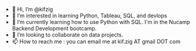- 👋 Hi, I’m @kifzig
- 👀 I’m interested in learning Python, Tableau, SQL, and devlops
- 🌱 I’m currently learning how to use Python with SQL. I'm in the Nucamp Backend Development bootcamp.
- 💞️ I’m looking to collaborate on data projects.
- 📫 How to reach me : you can email me at kif.zig AT gmail DOT com

<!---
kifzig/kifzig is a ✨ special ✨ repository because its `README.md` (this file) appears on your GitHub profile.
You can click the Preview link to take a look at your changes.
--->
